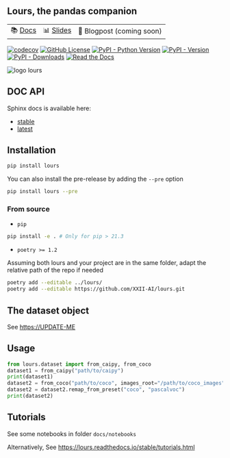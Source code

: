 <!-- markdownlint-disable MD041 -->

## Lours, the pandas companion

| | | |
|-|-|-|
| 📚 [Docs](https://lours.readthedocs.io)| 📊 [Slides](https://docs.google.com/presentation/d/1crfwQmDnzkMmekznpZZiX0E0XPEhCAOkFPWa1NmflXU/pub) | 📝 Blogpost (coming soon) |

[![codecov](https://img.shields.io/codecov/c/gh/XXII-AI/lours?logo=codecov&color=cyan)](https://codecov.io/gh/XXII-AI/Lours) [![GitHub License](https://img.shields.io/github/license/XXII-AI/Lours?color=violet&logo=license)](https://github.com/XXII-AI/Lours/blob/main/LICENSE) [![PyPI - Python Version](https://img.shields.io/pypi/pyversions/lours?logo=python)](https://pypi.org/project/lours/)
 [![PyPI - Version](https://img.shields.io/pypi/v/lours?logo=pypi)](https://pypi.org/project/lours/) [![PyPI - Downloads](https://img.shields.io/pypi/dm/lours?color=yellow)](https://pypi.org/project/lours/) [![Read the Docs](https://img.shields.io/readthedocs/lours?logo=readthedocs&color=orange)](https://lours.readthedocs.io/)

![logo lours](https://github.com/XXII-AI/Lours/raw/main/docs/_static/logo.png)

## DOC API

Sphinx docs is available here:

- [stable](https://lours.readthedocs.io/stable/)
- [latest](https://lours.readthedocs.io/latest/)

## Installation

```bash
pip install lours
```

You can also install the pre-release by adding the `--pre` option

```bash
pip install lours --pre
```

### From source

- `pip`

```bash
pip install -e . # Only for pip > 21.3
```

- `poetry >= 1.2`

Assuming both lours and your project are in the same folder, adapt the relative path of the repo if needed

```bash
poetry add --editable ../lours/
poetry add --editable https://github.com/XXII-AI/lours.git
```

## The dataset object

See <https://UPDATE-ME>

## Usage

```python
from lours.dataset import from_caipy, from_coco
dataset1 = from_caipy("path/to/caipy")
print(dataset1)
dataset2 = from_coco("path/to/coco", images_root="/path/to/coco_images")
dataset2 = dataset2.remap_from_preset("coco", "pascalvoc")
print(dataset2)
```

## Tutorials

See some notebooks in folder `docs/notebooks`

Alternatively, See <https://lours.readthedocs.io/stable/tutorials.html>

